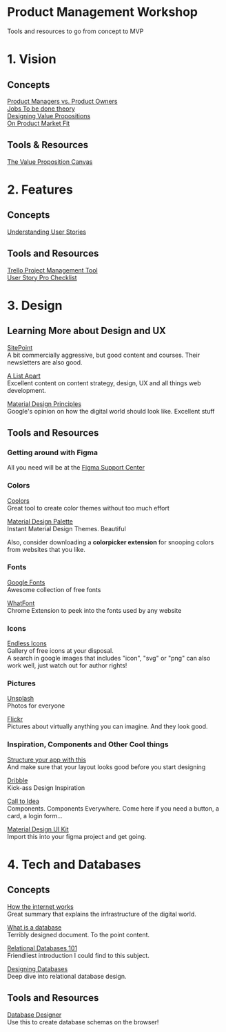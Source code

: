 # Product Management Workshop
Tools and resources to go from concept to MVP

# 1. Vision
## Concepts  
 [Product Managers vs. Product Owners][product-managers-product-owners]     
 [Jobs To be done theory][jobs-to-be-done-theory]    
 [Designing Value Propositions][designing-value-propositions]   
 [On Product Market Fit][product-market-fit]   
 
## Tools & Resources  
[The Value Proposition Canvas][value-proposition-canvas]  



[product-managers-product-owners]:https://www.romanpichler.com/blog/product-manager-vs-product-owner/
[jobs-to-be-done-theory]:https://jobs-to-be-done.com/the-5-tenets-of-jobs-to-be-done-theory-ba58c3a093c1
[designing-value-propositions]:http://designabetterbusiness.com/2017/10/12/how-to-really-understand-your-customer-with-the-value-proposition-canvas/
[value-proposition-canvas]:https://libwww.freelibrary.org/assets/pdf/programs/bric/value-proposition-canvas.pdf
[product-market-fit]:https://a16z.com/2017/02/18/12-things-about-product-market-fit/

# 2. Features  
## Concepts  
[Understanding User Stories][understanding-user-stories]
## Tools and Resources  
[Trello Project Management Tool][trello-project-management-tool]  
[User Story Pro Checklist][story-checklist]

[trello-project-management-tool]:https://trello.com/
[understanding-user-stories]:https://www.mountaingoatsoftware.com/agile/user-stories
[story-checklist]:https://www.process.st/checklist/user-story-template/


# 3. Design
## Learning More about Design and UX
[SitePoint][site-point]  
A bit commercially aggressive, but good content and courses. Their newsletters are also good.

[A List Apart][a-list-apart]  
Excellent content on content strategy, design, UX and all things web development.  

[Material Design Principles][material-design]  
Google's opinion on how the digital world should look like. Excellent stuff

[site-point]:https://www.sitepoint.com/
[a-list-apart]:http://alistapart.com/
[material-design]:https://material.io/

## Tools and Resources

### Getting around with Figma
All you need will be at the [Figma Support Center][figma-support-center]  

[figma-support-center]:https://help.figma.com/

### Colors    
[Coolors][coolors]  
Great tool to create color themes without too much effort  

[Material Design Palette][material-palette]  
Instant Material Design Themes. Beautiful

Also, consider downloading a **colorpicker extension** for snooping colors from websites that you like.

[coolors]:https://coolors.co/
[material-palette]:https://www.materialpalette.com/


### Fonts  

[Google Fonts][google-fonts]  
Awesome collection of free fonts

[WhatFont][whatfont]   
Chrome Extension to peek into the fonts used by any website

[google-fonts]:https://fonts.google.com/
[whatfont]:http://whatfontapp.com/

### Icons

[Endless Icons][endless-icons]   
Gallery of free icons at your disposal.  
A search in google images that includes "icon", "svg" or "png" can also work well, just watch out for author rights!

[endless-icons]:http://www.endlessicons.com/

### Pictures

[Unsplash][unsplash]  
Photos for everyone

[Flickr][flickr]  
Pictures about virtually anything you can imagine. And they look good.

[unsplash]:https://unsplash.com/
[flickr]:https://www.flickr.com/

### Inspiration, Components and Other Cool things  

[Structure your app with this][structure-your-app]  
And make sure that your layout looks good before you start designing

[Dribble][dribble]  
Kick-ass Design Inspiration

[Call to Idea][call-to-idea]   
Components. Components Everywhere. Come here if you need a button, a card, a login form...

[Material Design UI Kit][material-design-kit]  
Import this into your figma project and get going.


[material-design-kit]:https://ui-kit.co/
[dribble]:https://dribbble.com/
[call-to-idea]:https://calltoidea.com/

[structure-your-app]:https://freebiesupply.com/free-figma/free-sitemap-cards-made-with-figma/

# 4. Tech and Databases
## Concepts
[How the internet works][internet-works]  
Great summary that explains the infrastructure of the digital world.

[What is a database][database-what]  
Terribly designed document. To the point content.

[Relational Databases 101][database-relation]  
Friendliest introduction I could find to this subject.

[Designing Databases][database-design]  
Deep dive into relational database design. 

[database-design]:https://redmondmag.com/Articles/2001/04/01/Database-Design-101.aspx?
[database-relation]:https://www.youtube.com/watch?v=NvrpuBAMddw
[database-what]:https://weblearn.ox.ac.uk/access/content/group/e05e05d2-f4ce-4a24-a008-031832bd1509/LearningRes_Open/Article_RelationalDatabases.pdf

[internet-works]:https://www.youtube.com/watch?v=7_LPdttKXPc
## Tools and Resources

[Database Designer][db-designer]   
Use this to create database schemas on the browser!

[db-designer]:https://www.dbdesigner.net
